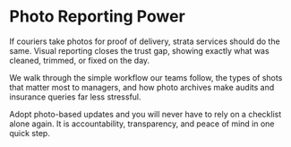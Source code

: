# Photo Reporting Power

If couriers take photos for proof of delivery, strata services should do the same. Visual reporting closes the trust gap, showing exactly what was cleaned, trimmed, or fixed on the day.

We walk through the simple workflow our teams follow, the types of shots that matter most to managers, and how photo archives make audits and insurance queries far less stressful.

Adopt photo-based updates and you will never have to rely on a checklist alone again. It is accountability, transparency, and peace of mind in one quick step.
